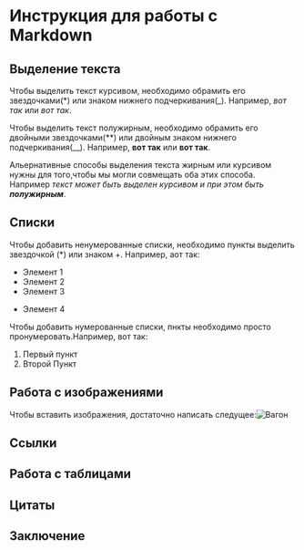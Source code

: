 # Инструкция для работы с Markdown

## Выделение текста

Чтобы выделить текст курсивом, необходимо обрамить его звездочками(*) или знаком нижнего подчеркивания(_). Например, *вот так* или _вот так_.

Чтобы выделить текст полужирным, необходимо обрамить его двойными звездочками(**) или двойным знаком нижнего подчеркивания(__). Например, **вот так** или __вот так__.

Альернативные способы выделения текста жирным или курсивом нужны для того,чтобы мы могли совмещать оба этих способа. Например _текст может быть выделен курсивом и при этом быть **полужирным**_.

## Списки

Чтобы добавить ненумерованные списки, необходимо пункты выделить звездочкой (*) или знаком +. Например, аот так:
* Элемент 1
* Элемент 2
* Элемент 3
+ Элемент 4

Чтобы добавить нумерованные списки, пнкты необходимо просто пронумеровать.Например, вот так:
1. Первый пункт
2. Второй Пункт

## Работа с изображениями

Чтобы вставить изображения, достаточно написать следущее:![Вагон](вагон.jpg)

## Ссылки

## Работа с таблицами

## Цитаты

## Заключение